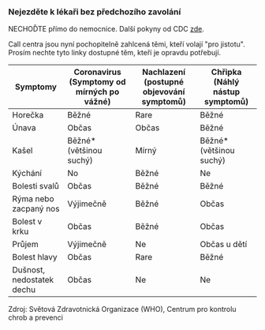 ### Nejezděte k lékaři bez předchozího zavolání 

NECHOĎTE přímo do nemocnice. Další pokyny od CDC [zde](https://www.cdc.gov/coronavirus/2019-ncov/about/steps-when-sick.html). 

Call centra jsou nyní pochopitelně zahlcená těmi, kteří volají "pro jistotu". Prosím nechte tyto linky dostupné těm, kteří je opravdu potřebují.

<div class="table-wrap" markdown="1">

| Symptomy             | Coronavirus (Symptomy od mírných po vážné)       | Nachlazení (postupné objevování symptomů) | Chřipka (Náhlý nástup symptomů) |
|----------------------|--------------------------------------------------|----------------------------------|--------------------------------|
| Horečka              | Běžné                                            | Rare                             | Běžné                          |
| Únava                | Občas                                            | Občas                            | Běžné                          |
| Kašel                | Běžné* (většinou suchý)                          | Mírný                            | Běžné* (většinou suchý)        |
| Kýchání              | No                                               | Běžné                            | Ne                             |
| Bolesti svalů        | Občas                                            | Běžné                            | Běžné                          |
| Rýma nebo zacpaný nos| Výjimečně                                        | Běžné                            | Občas                          |
| Bolest v krku        | Občas                                            | Běžné                            | Občas                          |
| Průjem               | Výjimečně                                        | Ne                               | Občas u dětí                   |
| Bolest hlavy         | Občas                                            | Rare                             | Běžné                          |
| Dušnost, nedostatek dechu| Občas                                        | Ne                               | Ne                             |

</div>

Zdroj: Světová Zdravotnická Organizace (WHO), Centrum pro kontrolu chrob a prevenci
